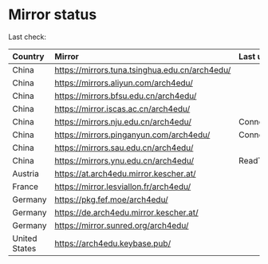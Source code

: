 <script src="./time.js"></script>
# Mirror status
Last check: <script type="text/javascript">localize(1672568364.8908198);</script>

|Country|Mirror|Last update|
|:------|:-----|:----------|
|China|https://mirrors.tuna.tsinghua.edu.cn/arch4edu/|<script type="text/javascript">localize(1672554703);</script>|
|China|https://mirrors.aliyun.com/arch4edu/|<script type="text/javascript">localize(1672468266);</script>|
|China|https://mirrors.bfsu.edu.cn/arch4edu/|<script type="text/javascript">localize(1672511532);</script>|
|China|https://mirror.iscas.ac.cn/arch4edu/|<script type="text/javascript">localize(1672554703);</script>|
|China|https://mirrors.nju.edu.cn/arch4edu/|ConnectTimeout|
|China|https://mirrors.pinganyun.com/arch4edu/|ConnectTimeout|
|China|https://mirrors.sau.edu.cn/arch4edu/|<script type="text/javascript">localize(1671258899);</script>|
|China|https://mirrors.ynu.edu.cn/arch4edu/|ReadTimeout|
|Austria|https://at.arch4edu.mirror.kescher.at/|<script type="text/javascript">localize(1672554703);</script>|
|France|https://mirror.lesviallon.fr/arch4edu/|<script type="text/javascript">localize(1672511532);</script>|
|Germany|https://pkg.fef.moe/arch4edu/|<script type="text/javascript">localize(1672554703);</script>|
|Germany|https://de.arch4edu.mirror.kescher.at/|<script type="text/javascript">localize(1672554703);</script>|
|Germany|https://mirror.sunred.org/arch4edu/|<script type="text/javascript">localize(1672554703);</script>|
|United States|https://arch4edu.keybase.pub/|<script type="text/javascript">localize(1672468266);</script>|

<script src="./tablefilter/tablefilter.js"></script>
<script src="./table.js"></script>